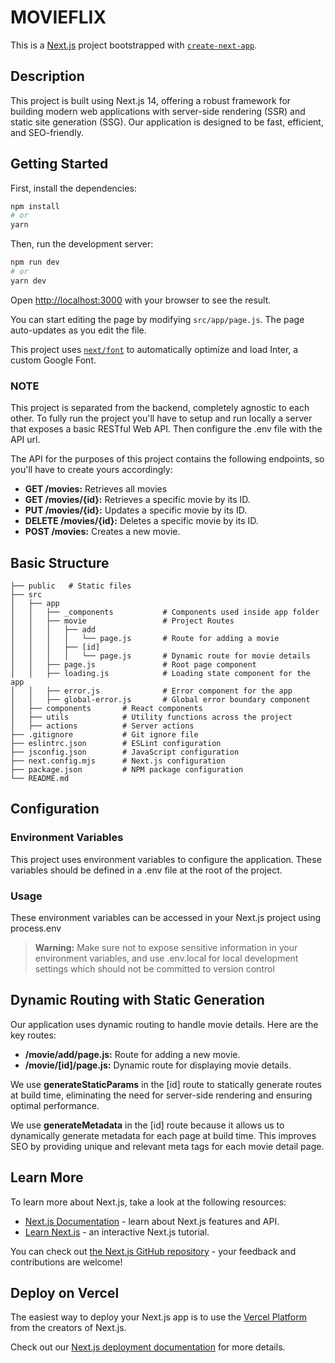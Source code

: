 # MOVIEFLIX

This is a [Next.js](https://nextjs.org/) project bootstrapped with [`create-next-app`](https://github.com/vercel/next.js/tree/canary/packages/create-next-app).

## Description

This project is built using Next.js 14, offering a robust framework for building modern web applications with server-side rendering (SSR) and static site generation (SSG). Our application is designed to be fast, efficient, and SEO-friendly.

## Getting Started

First, install the dependencies:

```bash
npm install
# or
yarn
```

Then, run the development server:

```bash
npm run dev
# or
yarn dev
```

Open [http://localhost:3000](http://localhost:3000) with your browser to see the result.

You can start editing the page by modifying `src/app/page.js`. The page auto-updates as you edit the file.

This project uses [`next/font`](https://nextjs.org/docs/basic-features/font-optimization) to automatically optimize and load Inter, a custom Google Font.

### NOTE

This project is separated from the backend, completely agnostic to each other. To fully run the project you'll have to setup and run locally a server that exposes a basic RESTful Web API. Then configure the .env file with the API url.

The API for the purposes of this project contains the following endpoints, so you'll have to create yours accordingly:

<ul>
<li><b>GET /movies:</b> Retrieves all movies</li>
<li><b>GET /movies/{id}:</b>  Retrieves a specific movie by its ID.</li>
<li><b>PUT /movies/{id}:</b> Updates a specific movie by its ID.</li>
<li><b>DELETE /movies/{id}:</b> Deletes a specific movie by its ID.</li>
<li><b>POST /movies:</b>  Creates a new movie.</li>
</ul>

## Basic Structure

```
├── public   # Static files
├── src
│   ├── app
│   │   ├── _components           # Components used inside app folder
│   │   ├── movie                 # Project Routes
│   │   │   ├── add
│   │   │   │   └── page.js       # Route for adding a movie
│   │   │   ├── [id]
│   │   │   │   └── page.js       # Dynamic route for movie details
│   │   ├── page.js               # Root page component
│   │   ├── loading.js            # Loading state component for the app
│   │   ├── error.js              # Error component for the app
│   │   ├── global-error.js       # Global error boundary component
│   ├── components       # React components
│   ├── utils            # Utility functions across the project
│   ├── actions          # Server actions
├── .gitignore           # Git ignore file
├── eslintrc.json        # ESLint configuration
├── jsconfig.json        # JavaScript configuration
├── next.config.mjs      # Next.js configuration
├── package.json         # NPM package configuration
└── README.md
```

## Configuration

### Environment Variables

This project uses environment variables to configure the application. These variables should be defined in a .env file at the root of the project.

### Usage

These environment variables can be accessed in your Next.js project using process.env

> **Warning:**
> Make sure not to expose sensitive information in your environment variables, and use .env.local for local development settings which should not be committed to version control

## Dynamic Routing with Static Generation

Our application uses dynamic routing to handle movie details. Here are the key routes:

<ul>
<li><b>/movie/add/page.js:</b> Route for adding a new movie.</li>
<li><b>/movie/[id]/page.js:</b> Dynamic route for displaying movie details.</li>
</ul>

We use <b>generateStaticParams</b> in the [id] route to statically generate routes at build time, eliminating the need for server-side rendering and ensuring optimal performance.

We use <b>generateMetadata</b> in the [id] route because it allows us to dynamically generate metadata for each page at build time. This improves SEO by providing unique and relevant meta tags for each movie detail page.

## Learn More

To learn more about Next.js, take a look at the following resources:

- [Next.js Documentation](https://nextjs.org/docs) - learn about Next.js features and API.
- [Learn Next.js](https://nextjs.org/learn) - an interactive Next.js tutorial.

You can check out [the Next.js GitHub repository](https://github.com/vercel/next.js/) - your feedback and contributions are welcome!

## Deploy on Vercel

The easiest way to deploy your Next.js app is to use the [Vercel Platform](https://vercel.com/new?utm_medium=default-template&filter=next.js&utm_source=create-next-app&utm_campaign=create-next-app-readme) from the creators of Next.js.

Check out our [Next.js deployment documentation](https://nextjs.org/docs/deployment) for more details.
